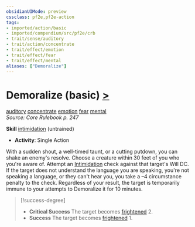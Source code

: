 ```yaml
---
obsidianUIMode: preview
cssclass: pf2e,pf2e-action
tags:
- imported/action/basic
- imported/compendium/src/pf2e/crb
- trait/sense/auditory
- trait/action/concentrate
- trait/effect/emotion
- trait/effect/fear
- trait/effect/mental
aliases: ["Demoralize"]
---
```

# Demoralize (basic) [>](chapter-9-playing-the-game.md#Actions "Single Action")
[auditory](auditory.md)  [concentrate](concentrate.md)  [emotion](emotion.md)  [fear](rules/traits/fear.md)  [mental](mental.md)  
*Source: Core Rulebook p. 247*  

**Skill** [intimidation](../../compendium/skills.md#Intimidation) (untrained)
- **Activity**: Single Action

With a sudden shout, a well-timed taunt, or a cutting putdown, you can shake an enemy's resolve. Choose a creature within 30 feet of you who you're aware of. Attempt an [Intimidation](../../compendium/skills.md#Intimidation) check against that target's Will DC. If the target does not understand the language you are speaking, you're not speaking a language, or they can't hear you, you take a –4 circumstance penalty to the check. Regardless of your result, the target is temporarily immune to your attempts to Demoralize it for 10 minutes.

> [!success-degree] 
> - **Critical Success** The target becomes [frightened](conditions.md#Frightened) 2.
> - **Success** The target becomes [frightened](conditions.md#Frightened) 1.